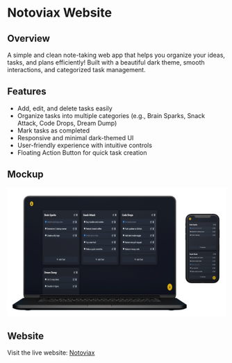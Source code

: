 # Notoviax Website

## Overview
A simple and clean note-taking web app that helps you organize your ideas, tasks, and plans efficiently! Built with a beautiful dark theme, smooth interactions, and categorized task management.

## Features
- Add, edit, and delete tasks easily
- Organize tasks into multiple categories (e.g., Brain Sparks, Snack Attack, Code Drops, Dream Dump)
- Mark tasks as completed
- Responsive and minimal dark-themed UI
- User-friendly experience with intuitive controls
- Floating Action Button for quick task creation

## Mockup
![Website Mockup](./assets/mockup.png)

## Website
Visit the live website: [Notoviax](https://arshadziban.github.io/Notoviax_website/)
